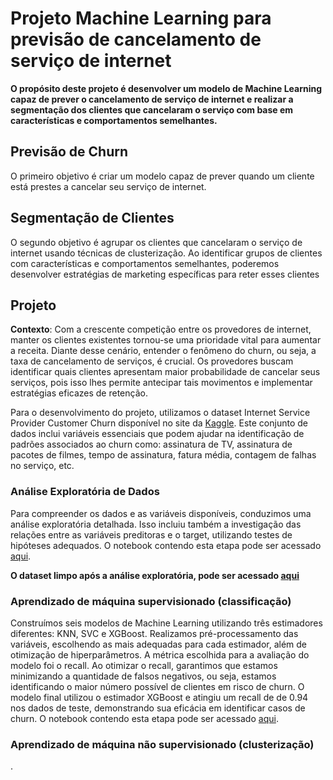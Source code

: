 # Projeto Machine Learning para previsão de cancelamento de serviço de internet

**O propósito deste projeto é desenvolver um modelo de Machine Learning capaz de prever o cancelamento de serviço de internet 
e realizar a segmentação dos clientes que cancelaram o serviço com base em características e comportamentos semelhantes.**

## Previsão de Churn
O primeiro objetivo é criar um modelo capaz de prever quando um cliente está prestes a cancelar seu serviço de internet.

## Segmentação de Clientes
O segundo objetivo é agrupar os clientes que cancelaram o serviço de internet usando técnicas de clusterização. 
Ao identificar grupos de clientes com características e comportamentos semelhantes, poderemos desenvolver estratégias de marketing específicas para reter esses clientes

## Projeto
**Contexto**: Com a crescente competição entre os provedores de internet, manter os clientes existentes tornou-se uma prioridade vital para aumentar a receita. 
Diante desse cenário, entender o fenômeno do churn, ou seja, a taxa de cancelamento de serviços, é crucial. 
Os provedores buscam identificar quais clientes apresentam maior probabilidade de cancelar seus serviços, pois isso lhes permite antecipar tais movimentos e implementar 
estratégias eficazes de retenção.

Para o desenvolvimento do projeto, utilizamos o dataset Internet Service Provider Customer Churn disponível no site da 
[Kaggle](https://www.kaggle.com/datasets/mehmetsabrikunt/internet-service-churn/data).
Este conjunto de dados inclui variáveis essenciais que podem ajudar na identificação de padrões associados ao churn como: assinatura de TV, assinatura de pacotes de filmes, tempo de
assinatura, fatura média, contagem de falhas no serviço, etc.  

### Análise Exploratória de Dados
Para compreender os dados e as variáveis disponíveis, conduzimos uma análise exploratória detalhada.
Isso incluiu também a investigação das relações entre as variáveis preditoras e o target, utilizando testes de hipóteses adequados.
O notebook contendo esta etapa pode ser acessado [aqui](https://github.com/leticiadluz/ml_internet_provider_churn/blob/main/EDA.ipynb).

**O dataset limpo após a análise exploratória, pode ser acessado [aqui](https://github.com/leticiadluz/ml_internet_provider_churn/blob/main/df_churn_cleaned.csv)** 

### Aprendizado de máquina supervisionado (classificação)
Construímos seis modelos de Machine Learning utilizando três estimadores diferentes: KNN, SVC e XGBoost. Realizamos pré-processamento das variáveis, escolhendo as mais adequadas para cada estimador, além de otimização de hiperparâmetros. A métrica escolhida para a avaliação do modelo foi o recall. Ao otimizar o recall, garantimos que estamos minimizando a quantidade de falsos negativos, ou seja, estamos identificando o maior número possível de clientes em risco de churn.
O modelo final utilizou o estimador XGBoost e atingiu um recall de de 0.94 nos dados de teste, demonstrando sua eficácia em identificar casos de churn.
O notebook contendo esta etapa pode ser acessado [aqui](https://github.com/leticiadluz/ml_internet_provider_churn/blob/main/ML.ipynb).

### Aprendizado de máquina não supervisionado (clusterização)




.


